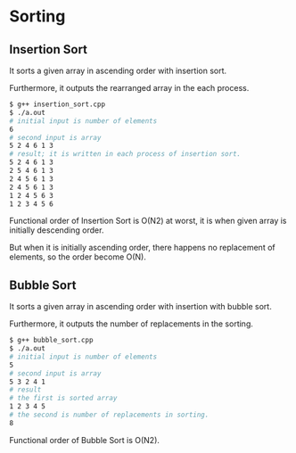 # Sorting

## Insertion Sort

It sorts a given array in ascending order with insertion sort.

Furthermore, it outputs the rearranged array in the each process.

```bash
$ g++ insertion_sort.cpp
$ ./a.out
# initial input is number of elements
6
# second input is array
5 2 4 6 1 3
# result; it is written in each process of insertion sort.
5 2 4 6 1 3
2 5 4 6 1 3
2 4 5 6 1 3
2 4 5 6 1 3
1 2 4 5 6 3
1 2 3 4 5 6
```

Functional order of Insertion Sort is O(N2) at worst, it is when given array is initially descending order.

But when it is initially ascending order, there happens no replacement of elements, so the order become O(N).

## Bubble Sort

It sorts a given array in ascending order with insertion with bubble sort.

Furthermore, it outputs the number of replacements in the sorting.

```bash
$ g++ bubble_sort.cpp
$ ./a.out
# initial input is number of elements
5
# second input is array
5 3 2 4 1
# result
# the first is sorted array
1 2 3 4 5
# the second is number of replacements in sorting.
8
```

Functional order of Bubble Sort is O(N2).
